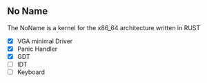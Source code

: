 ## No Name
The NoName is a kernel for the x86_64 architecture written in RUST

- [x] VGA minimal Driver
- [x] Panic Handler
- [x] GDT
- [ ] IDT
- [ ] Keyboard
